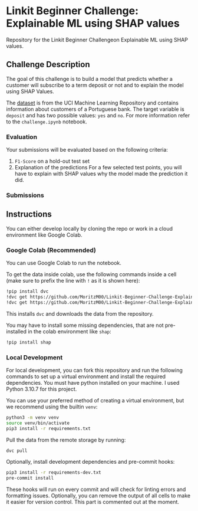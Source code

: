 # Linkit Beginner Challenge: Explainable ML using SHAP values

Repository for the Linkit Beginner Challengeon Explainable ML using SHAP values.

## Challenge Description

The goal of this challenge is to build a model that predicts whether a customer will subscribe to a term deposit or not and to explain the model using SHAP Values.

The [dataset](https://archive.ics.uci.edu/ml/datasets/bank+marketing) is from the UCI Machine Learning Repository and contains information about customers of a Portuguese bank. The target variable is `deposit` and has two possible values: `yes` and `no`. For more information refer to the `challenge.ipynb` notebook.

### Evaluation

Your submissions will be evaluated based on the following criteria:

1. `F1-Score` on a hold-out test set
2. Explanation of the predictions
  For a few selected test points, you will have to explain with SHAP values why the model made the prediction it did.

### Submissions

## Instructions

You can either develop locally by cloning the repo or work in a cloud environment like Google Colab.

### Google Colab (Recommended)

You can use Google Colab to run the notebook.

To get the data inside colab, use the following commands inside a cell (make sure to prefix the line with `!` as it is shown here):

```bash
!pip install dvc
!dvc get https://github.com/MoritzM00/Linkit-Beginner-Challenge-Explainable-ML data/bank_train.csv -o data/bank_train.csv
!dvc get https://github.com/MoritzM00/Linkit-Beginner-Challenge-Explainable-ML data/bank_test.csv -o data/bank_test.csv
```

This installs `dvc` and downloads the data from the repository.

You may have to install some missing dependencies, that are not pre-installed in the colab environment like `shap`:

```bash
!pip install shap
```

### Local Development

For local development, you can fork this repository and run the following commands to set up a virtual environment and install the required dependencies. You must have python installed on your machine. I used Python 3.10.7 for this project.

You can use your preferred method of creating a virtual environment, but we recommend using the builtin `venv`:

```bash
python3 -m venv venv
source venv/bin/activate
pip3 install -r requirements.txt
```

Pull the data from the remote storage by running:

```bash
dvc pull
```

Optionally, install development dependencies and pre-commit hooks:

```bash
pip3 install -r requirements-dev.txt
pre-commit install
```

These hooks will run on every commit and will check for linting errors and formatting issues. Optionally, you can remove the output of all cells to make it easier for version control. This part is commented out at the moment.
